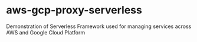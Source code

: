 # aws-gcp-proxy-serverless
Demonstration of Serverless Framework used for managing services across AWS and Google Cloud Platform

